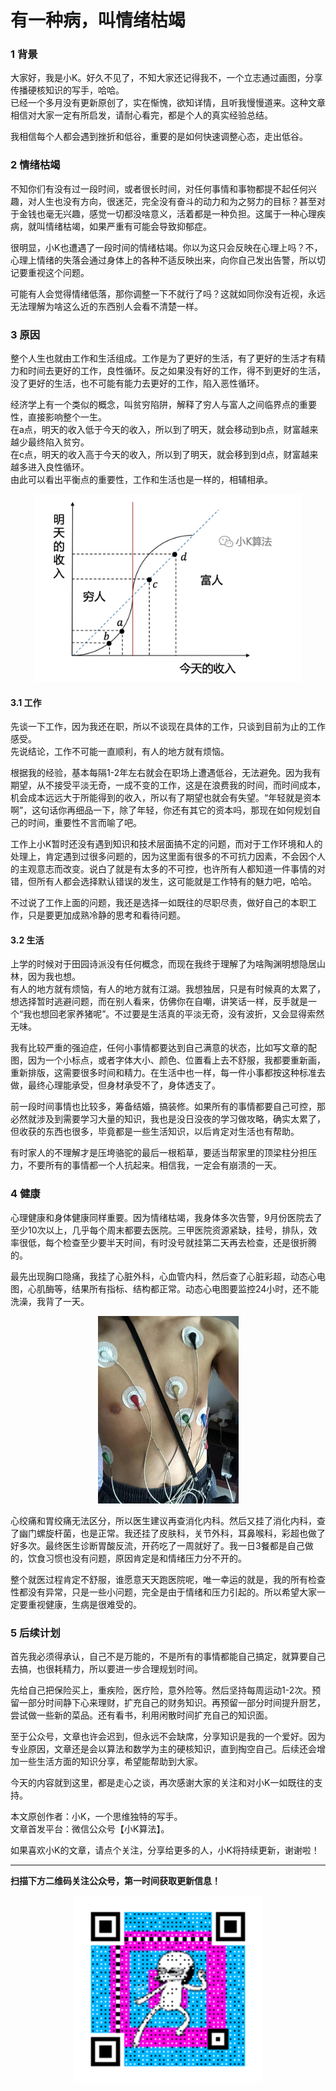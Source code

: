 # 有一种病，叫情绪枯竭

### 1 背景
大家好，我是小K。好久不见了，不知大家还记得我不，一个立志通过画图，分享传播硬核知识的写手，哈哈。  
已经一个多月没有更新原创了，实在惭愧，欲知详情，且听我慢慢道来。这种文章相信对大家一定有所启发，请耐心看完，都是个人的真实经验总结。

我相信每个人都会遇到挫折和低谷，重要的是如何快速调整心态，走出低谷。

### 2 情绪枯竭
不知你们有没有过一段时间，或者很长时间，对任何事情和事物都提不起任何兴趣，对人生也没有方向，很迷茫，完全没有奋斗的动力和为之努力的目标？甚至对于金钱也毫无兴趣，感觉一切都没啥意义，活着都是一种负担。这属于一种心理疾病，就叫情绪枯竭，如果严重有可能会导致抑郁症。

很明显，小K也遭遇了一段时间的情绪枯竭。你以为这只会反映在心理上吗？不，心理上情绪的失落会通过身体上的各种不适反映出来，向你自己发出告警，所以切记要重视这个问题。

可能有人会觉得情绪低落，那你调整一下不就行了吗？这就如同你没有近视，永远无法理解为啥这么近的东西别人会看不清楚一样。

### 3 原因
整个人生也就由工作和生活组成。工作是为了更好的生活，有了更好的生活才有精力和时间去更好的工作，良性循环。反之如果没有好的工作，得不到更好的生活，没了更好的生活，也不可能有能力去更好的工作，陷入恶性循环。  

经济学上有一个类似的概念，叫贫穷陷阱，解释了穷人与富人之间临界点的重要性，直接影响整个一生。  
在a点，明天的收入低于今天的收入，所以到了明天，就会移动到b点，财富越来越少最终陷入贫穷。  
在c点，明天的收入高于今天的收入，所以到了明天，就会移到到d点，财富越来越多进入良性循环。  
由此可以看出平衡点的重要性，工作和生活也是一样的，相辅相承。

<div align=center><img src="img-情绪枯竭/3-1.jpg" style="max-height: 300px;"></div>

#### 3.1 工作
先谈一下工作，因为我还在职，所以不谈现在具体的工作，只谈到目前为止的工作感受。  
先说结论，工作不可能一直顺利，有人的地方就有烦恼。  

根据我的经验，基本每隔1-2年左右就会在职场上遭遇低谷，无法避免。因为我有期望，从不接受平淡无奇，一成不变的工作，这是在浪费我的时间，而时间成本，机会成本远远大于所能得到的收入，所以有了期望也就会有失望。“年轻就是资本啊”，这句话你再细品一下，除了年轻，你还有其它的资本吗，那现在如何规划自己的时间，重要性不言而喻了吧。

工作上小K暂时还没有遇到知识和技术层面搞不定的问题，而对于工作环境和人的处理上，肯定遇到过很多问题的，因为这里面有很多的不可抗力因素，不会因个人的主观意志而改变。说白了就是有太多的不可控，也许所有人都知道一件事情的对错，但所有人都会选择默认错误的发生，这可能就是工作特有的魅力吧，哈哈。

不过说了工作上面的问题，我还是选择一如既往的尽职尽责，做好自己的本职工作，只是要更加成熟冷静的思考和看待问题。

#### 3.2 生活
上学的时候对于田园诗派没有任何概念，而现在我终于理解了为啥陶渊明想隐居山林，因为我也想。  
有人的地方就有烦恼，有人的地方就有江湖。我想独居，只是有时候真的太累了，想选择暂时逃避问题，而在别人看来，仿佛你在自嘲，讲笑话一样，反手就是一个“我也想回老家养猪呢”。不过要是生活真的平淡无奇，没有波折，又会显得索然无味。

我有比较严重的强迫症，任何小事情都要达到自己满意的状态，比如写文章的配图，因为一个小标点，或者字体大小、颜色、位置看上去不舒服，我都要重新画，重新排版，这需要很多时间和精力。在生活中也一样，每一件小事都按这种标准去做，最终心理能承受，但身材承受不了，身体透支了。

前一段时间事情也比较多，筹备结婚，搞装修。如果所有的事情都要自己可控，那必然就涉及到需要学习大量的知识，我也是没日没夜的学习做攻略，确实太累了，但收获的东西也很多，毕竟都是一些生活知识，以后肯定对生活也有帮助。

有时家人的不理解才是压垮骆驼的最后一根稻草，要适当帮家里的顶梁柱分担压力，不要所有的事情都一个人抗起来。相信我，一定会有崩溃的一天。

### 4 健康
心理健康和身体健康同样重要。因为情绪枯竭，我身体多次告警，9月份医院去了至少10次以上，几乎每个周末都要去医院。三甲医院资源紧缺，挂号，排队，效率很低，每个检查至少要半天时间，有时没号就挂第二天再去检查，还是很折腾的。

最先出现胸口隐痛，我挂了心脏外科，心血管内科，然后查了心脏彩超，动态心电图，心肌酶等，结果所有指标、结构都正常。动态心电图要监控24小时，还不能洗澡，我背了一天。

<div align=center><img src="img-情绪枯竭/4-1.jpeg" style="max-height: 300px;"></div>

心绞痛和胃绞痛无法区分，所以医生建议再查消化内科。然后又挂了消化内科，查了幽门螺旋杆菌，也是正常。我还挂了皮肤科，关节外科，耳鼻喉科，彩超也做了好多次。最终医生诊断胃酸反流，开药吃了一周就好了。我一日3餐都是自己做的，饮食习惯也没有问题，原因肯定是和情绪压力分不开的。

整个就医过程肯定不舒服，谁愿意天天跑医院呢，唯一幸运的就是，我的所有检查性都没有异常，只是一些小问题，完全是由于情绪和压力引起的。所以希望大家一定要重视健康，生病是很难受的。

### 5 后续计划
首先我必须得承认，自己不是万能的，不是所有的事情都能自己搞定，就算要自己去搞，也很耗精力，所以要进一步合理规划时间。  

先给自己把保险买上，重疾险，医疗险，意外险等。然后坚持每周运动1-2次。预留一部分时间静下心来理财，扩充自己的财务知识。再预留一部分时间提升厨艺，尝试做一些新的菜品。还有看书，利用闲散时间扩充自己的知识面。

至于公众号，文章也许会迟到，但永远不会缺席，分享知识是我的一个爱好。因为专业原因，文章还是会以算法和数学为主的硬核知识，直到掏空自己。后续还会增加一些生活方面的知识分享，希望能帮助到大家。

今天的内容就到这里，都是走心之谈，再次感谢大家的关注和对小K一如既往的支持。

本文原创作者：小K，一个思维独特的写手。  
文章首发平台：微信公众号【小K算法】。  

如果喜欢小K的文章，请点个关注，分享给更多的人，小K将持续更新，谢谢啦！

---
**扫描下方二维码关注公众号，第一时间获取更新信息！**  
<div align=center><img src="../../../qrcode.gif" style="max-height: 300px;"></div>



